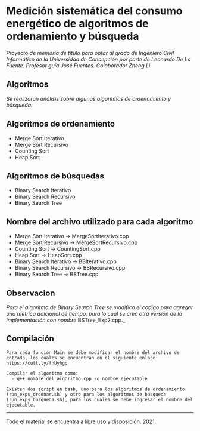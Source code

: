 # Medición sistemática del consumo energético de algoritmos de ordenamiento y búsqueda

_Proyecto de memoría de título para optar al grado de Ingeniero Civil Informático de la Universidad de Concepción por parte de Leonardo De La Fuente. Profesor guía José Fuentes. Colaborador Zheng Li._

## Algoritmos

_Se realizaron análisis sobre algunos algoritmos de ordenamiento y búsqueda._

## Algoritmos de ordenamiento

  - Merge Sort Iterativo
  - Merge Sort Recursivo
  - Counting Sort
  - Heap Sort

## Algoritmos de búsquedas
  
  - Binary Search Iterativo
  - Binary Search Recursivo
  - Binary Search Tree

## Nombre del archivo utilizado para cada algoritmo
 - Merge Sort Iterativo -> MergeSortIterativo.cpp
 - Merge Sort Recursivo -> MergeSortRecursivo.cpp
 - Counting Sort -> CountingSort.cpp
 - Heap Sort -> HeapSort.cpp
 - Binary Search Iterativo -> BBIterativo.cpp
 - Binary Search Recursivo -> BBRecursivo.cpp
 - Binary Search Tree -> BSTree.cpp

## Observacion

_Para el algoritmo de Binary Search Tree se modifico el codigo para agregar una métrica adicional de tiempo, para lo cual se creó otra versión de la implementación con nombre_ BSTree_Exp2.cpp._ 

## Compilación

```
Para cada función Main se debe modificar el nombre del archivo de entrada, los cuales se encuentran en el siguiente enlace: https://cutt.ly/fnUyhgq
```
```
Compilar el algoritmo como:
  - g++ nombre_del_algoritmo.cpp -o nombre_ejecutable
```
```
Existen dos script en bash, uno para los algoritmos de ordenamiento (run_exps_ordenar.sh) y otro para los algoritmos de búsqueda (run_exps_búsqueda.sh), para los cuales se debe ingresar el nombre del ejecutable.
```

---
Todo el material se encuentra a libre uso y disposición.
2021.
